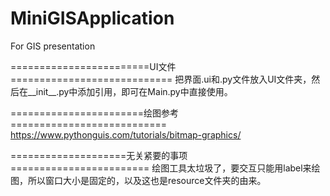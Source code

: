 # MiniGISApplication
For GIS presentation

========================UI文件============================
把界面.ui和.py文件放入UI文件夹，然后在__init__.py中添加引用，即可在Main.py中直接使用。

=======================绘图参考===========================
https://www.pythonguis.com/tutorials/bitmap-graphics/

====================无关紧要的事项========================
绘图工具太垃圾了，要交互只能用label来绘图，所以窗口大小是固定的，以及这也是resource文件夹的由来。